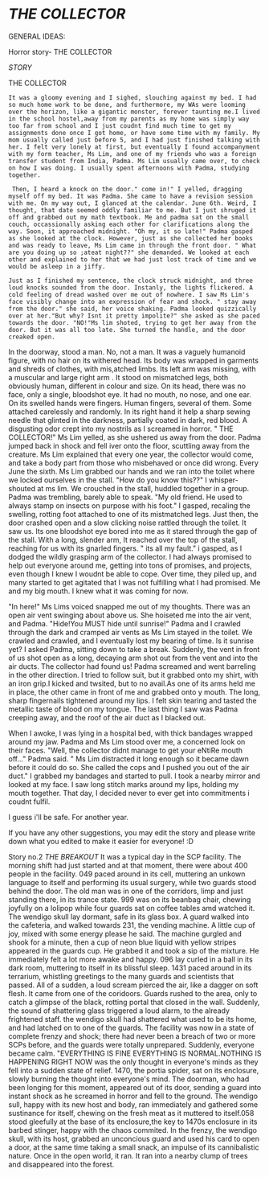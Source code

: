 # *THE COLLECTOR*





GENERAL IDEAS:
  
  Horror story- THE COLLECTOR
   
   
  

*STORY*



THE COLLECTOR


    It was a gloomy evening and I sighed, slouching against my bed. I had so much home work to be done, and furthermore, my WAs were looming over the horizon, like a gigantic monster, forever taunting me.I lived in the school hostel,away from my parents as my home was simply way too far from school and I just coudnt find much time to get my assignments done once I got home, or have some time with my family. My mom usually called just before 5, and I had just finished talking with her. I felt very lonely at first, but eventually I found accompanyment with my form teacher, Ms Lim, and one of my friends who was a foreign transfer student from India, Padma. Ms Lim usually came over, to check on how I was doing. I usually spent afternoons with Padma, studying together. 
    
     Then, I heard a knock on the door." come in!" I yelled, dragging myself off my bed. It was Padma. She came to have a revision session with me. On my way out, I glanced at the calendar. June 6th. Weird, I thought, that date seemed oddly familiar to me. But I just shruged it off and grabbed out my math textbook. Me and padma sat on the small couch, occassionally asking each other for clarifications along the way. Soon, it approached midnight. "Oh my, it so late!" Padma gasped as she looked at the clock. However, just as she collected her books and was ready to leave, Ms Lim came in through the front door. " What are you doing up so ;ateat night??" she demanded. We looked at each other and explained to her that we had just lost track of time and we would be asleep in a jiffy. 
     
    Just as I finished my sentence, the clock struck midnight, and three loud knocks sounded from the door. Instanly, the lights flickered. A cold feeling of dread washed over me out of nowhere. I saw Ms Lim's face visibly change into an expression of fear and shock. " stay away from the door." she said, her voice shaking. Padma looked quizzically over at her."But why? Isnt it pretty impolite?" she asked as she paced towards the door. "NO!"Ms lim shoted, trying to get her away from the door. But it was all too late. She turned the handle, and the door creaked open.
    
   
   In the doorway, stood a man.  No, not a man. It was a vaguely humanoid figure, with no hair on its withered head. Its body was wrapped in garments and shreds of clothes, with mis,atched limbs. Its left arm was missing, with a muscular and large right arm . It stood on mismatched legs, both obviously human, different in colour and size. On its head, there was no face, only a single, bloodshot eye. It had no mouth, no nose, and one ear. On its swelled hands were fingers. Human fingers, several of them. Some attached carelessly and randomly. In its right hand it help a sharp sewing needle that glinted in the darkness, partially coated in dark, red blood. A disgusting odor crept into my nostrils as I screamed in horror. " THE COLLECTOR!" Ms Lim yelled, as she ushered us away from the door. Padma jumped back in shock and fell iver onto the floor, scuttling away from the creature. Ms Lim explained that every one year, the collector would come, and take a body part from those who misbehaved or once did wrong. Every June the sixth. Ms Lim grabbed our hands and we ran into the toilet where we locked ourselves in the stall. "How do you know this??" I whisper-shouted at ms lim. We crouched in the stall, huddled together in a group. Padma was trembling, barely able to speak. "My  old friend. He used to always stamp on insects on purpose with his foot." I gasped, recaling the swelling, rotting foot attached to one of its mistmatched legs. Just then, the door crashed open and a slow clicking noise rattled through the toilet. It saw us. Its one bloodshot eye bored into me as it stared through the gap of the stall. With a long, slender arm, It reached over the top of the stall, reaching for us with its gnarled fingers. " its all my fault." i gasped, as I dodged the wildly grasping arm of the collector. I had always promised to help out everyone around me, getting into tons of promises, and projects, even though I knew I woudnt be able to cope. Over time, they piled up, and many started to get agitated that I was not fulfilling what I had promised. Me and my big mouth. I knew what it was coming for now. 
   
  "In here!" Ms Lims voiced snapped me out of my thoughts. There was an open air vent swinging about above us. She hoiseted me into the air vent, and Padma. "Hide!You MUST hide until sunrise!" Padma and I crawled through the dark and cramped air vents as Ms Lim stayed in the toilet. We crawled and crawled, and I eventually lost my bearing of time. Is it sunrise yet? I asked Padma, sitting down to take a break. 
  Suddenly, the vent in front of us shot open as a long, decaying arm shot out from the vent and into the air ducts. The collector had found us! Padma screamed and went barreling in the other direction. I tried to follow suit, but it grabbed onto my shirt, with an iron grip.I kicked and twsited, but to no avail.As one of its arms held me in place, the other came in front of me and grabbed onto y mouth. The long, sharp fingernails tightened around my lips. I felt skin tearing and tasted the metallic taste of blood on my tongue. The last thing I saw was Padma creeping away, and the roof of the air duct as I blacked out.
  
  When I awoke, I was lying in a hospital bed, with thick bandages wrapped around my jaw. Padma and Ms Lim stood over me, a concerned look on their faces. "Well, the collector didnt manage to get your eNtiRe mouth off..." Padma said. " Ms Lim distracted it long enough so it became dawn before it could do so. She called the cops and I pushed you out of the air duct." I grabbed my bandages and started to pull. I took a nearby mirror and looked at my face. I saw long stitch marks around my lips, holding my mouth together. That day, I decided never to ever get into commitments i  coudnt fulfil.
  
  I guess i'll be safe. For another year. 
  
  
  
  
  
  If you have any other suggestions, you may edit the story and please write down what you edited to make it easier for everyone! :D
  
  
  
  
  
  
  
  Story no.2
  *THE BREAKOUT*
  It was a typical day in the SCP facility. The morning shift had just started and at that moment, there were about 400 people in the facility. 049 paced around in its cell, muttering an unkown language to itself and performing its usual surgery, while two guards stood behind the door. The old man was in one of the corridors, limp and just standing there, in its trance state. 999 was on its beanbag chair, chewing joyfully on a lolipop while four guards sat on coffee tables amd watched it. The wendigo skull lay dormant, safe in its glass box. A guard walked into the cafeteria, and walked towards 231, the vending machine. A little cup of joy, mixed with some energy please he said. The machine gurgled and shook for a minute, then a cup of neon blue liquid with yellow stripes appeared in the guards cup. He grabbed it and took a sip of the mixture. He immediately felt a lot more awake and happy. 096 lay curled in a ball in its dark room, muttering to itself in its blissful sleep. 1431 paced around in its terrarium, whistling greetings to the many guards and scientists that passed.
  All of a sudden, a loud scream pierced the air, like a dagger on soft flesh. It came from one of the coridoors. Guards rushed to the area, only to catch a glimpse of the black, rotting portal that closed in the wall. Suddenly, the sound of shattering glass triggered a loud alarm, to the already frightened staff. the wendigo skull had shattered what used to be its home, and had latched on to one of the guards. The facility was now in a state of complete frenzy and shock; there had never been a breach of two or more SCPs before, and the guards were totally unprepared. Suddenly, everyone became calm. "EVERYTHING IS FINE EVERYTHING IS NORMAL.NOTHING IS HAPPENING RIGHT NOW was the only thought in everyone's minds as they fell into a sudden  state of relief. 1470, the portia spider, sat on its enclosure, slowly burning the thought into everyone's mind. The doorman, who had been longing for this moment, appeared out of its door, sending a guard into instant shock as he screamed in horror and fell to the ground. The wendigo sull, happy with its new host and body, ran immediately and gathered some sustinance for itself, chewing on the fresh meat as it muttered to itself.058 stood gleefully at the base of its enclosure,the key to 1470s enclosure in its barbed stinger, happy with the chaos commited. In the frenzy, the wendigo skull, with its host, grabbed an unconcious guard and used his card to open a door, at the same time taking a small snack, an impulse of its cannibalistic nature. Once in the open world, it ran. It ran into a nearby clump of trees and disappeared into the forest.
